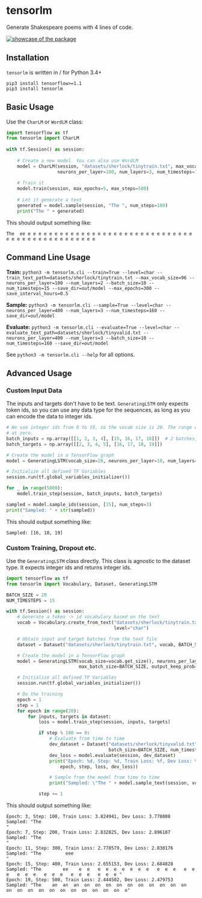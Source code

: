 # tensorlm

Generate Shakespeare poems with 4 lines of code.

<a href="https://theblog.github.io/post/character-language-model-lstm-tensorflow/" target="_blank">[![showcase of the package](http://i.cubeupload.com/8Cm5RQ.gif)](http://theblog.github.io/post/character-language-model-lstm-tensorflow/)</a>

## Installation

`tensorlm` is written in / for Python 3.4+

    pip3 install tensorflow>=1.1
    pip3 install tensorlm
    
## Basic Usage

Use the `CharLM` or `WordLM` class:
```python
import tensorflow as tf
from tensorlm import CharLM
    
with tf.Session() as session:
    
    # Create a new model. You can also use WordLM
    model = CharLM(session, "datasets/sherlock/tinytrain.txt", max_vocab_size=96,
                   neurons_per_layer=100, num_layers=3, num_timesteps=15)
    
    # Train it 
    model.train(session, max_epochs=5, max_steps=500)
    
    # Let it generate a text
    generated = model.sample(session, "The ", num_steps=100)
    print("The " + generated)
```

This should output something like:

    The  ee e e e e e e e e e e e e e e e e e e e e e e e e e e e e e e e e e e e e e e e e e e e e e e e e 
  
## Command Line Usage

**Train:** 
`python3 -m tensorlm.cli --train=True --level=char --train_text_path=datasets/sherlock/tinytrain.txt --max_vocab_size=96 --neurons_per_layer=100 --num_layers=2 --batch_size=10 --num_timesteps=15 --save_dir=out/model --max_epochs=300 --save_interval_hours=0.5`

**Sample:**
`python3 -m tensorlm.cli --sample=True --level=char --neurons_per_layer=400 --num_layers=3 --num_timesteps=160 --save_dir=out/model`

**Evaluate:**
`python3 -m tensorlm.cli --evaluate=True --level=char --evaluate_text_path=datasets/sherlock/tinyvalid.txt --neurons_per_layer=400 --num_layers=3 --batch_size=10 --num_timesteps=160 --save_dir=out/model`


See `python3 -m tensorlm.cli --help` for all options.

## Advanced Usage

### Custom Input Data

The inputs and targets don't have to be text. `GeneratingLSTM` only expects token ids, so you can use any data type for the sequences, as long as you can encode the data to integer ids.
```python
# We use integer ids from 0 to 19, so the vocab size is 20. The range of ids must always start
# at zero.
batch_inputs = np.array([[1, 2, 3, 4], [15, 16, 17, 18]])  # 2 batches, 4 time steps each
batch_targets = np.array([[2, 3, 4, 5], [16, 17, 18, 19]])

# Create the model in a TensorFlow graph
model = GeneratingLSTM(vocab_size=20, neurons_per_layer=10, num_layers=2, max_batch_size=2)

# Initialize all defined TF Variables
session.run(tf.global_variables_initializer())

for _ in range(5000):
    model.train_step(session, batch_inputs, batch_targets)

sampled = model.sample_ids(session, [15], num_steps=3)
print("Sampled: " + str(sampled))
```

This should output something like:

    Sampled: [16, 18, 19]

### Custom Training, Dropout etc.

Use the `GeneratingLSTM` class directly. This class is agnostic to the dataset type. It expects integer ids and returns integer ids.

```python
import tensorflow as tf
from tensorlm import Vocabulary, Dataset, GeneratingLSTM

BATCH_SIZE = 20
NUM_TIMESTEPS = 15

with tf.Session() as session:
    # Generate a token -> id vocabulary based on the text
    vocab = Vocabulary.create_from_text("datasets/sherlock/tinytrain.txt", max_vocab_size=96,
                                        level="char")

    # Obtain input and target batches from the text file
    dataset = Dataset("datasets/sherlock/tinytrain.txt", vocab, BATCH_SIZE, NUM_TIMESTEPS)

    # Create the model in a TensorFlow graph
    model = GeneratingLSTM(vocab_size=vocab.get_size(), neurons_per_layer=100, num_layers=2,
                           max_batch_size=BATCH_SIZE, output_keep_prob=0.5)

    # Initialize all defined TF Variables
    session.run(tf.global_variables_initializer())

    # Do the training
    epoch = 1
    step = 1
    for epoch in range(20):
        for inputs, targets in dataset:
            loss = model.train_step(session, inputs, targets)

            if step % 100 == 0:
                # Evaluate from time to time
                dev_dataset = Dataset("datasets/sherlock/tinyvalid.txt", vocab,
                                      batch_size=BATCH_SIZE, num_timesteps=NUM_TIMESTEPS)
                dev_loss = model.evaluate(session, dev_dataset)
                print("Epoch: %d, Step: %d, Train Loss: %f, Dev Loss: %f" % (
                    epoch, step, loss, dev_loss))

                # Sample from the model from time to time
                print("Sampled: \"The " + model.sample_text(session, vocab, "The ") + "\"")

            step += 1

```

This should output something like:

    Epoch: 3, Step: 100, Train Loss: 3.824941, Dev Loss: 3.778008
    Sampled: "The                                                                                                     "
    Epoch: 7, Step: 200, Train Loss: 2.832825, Dev Loss: 2.896187
    Sampled: "The                                                                                                     "
    Epoch: 11, Step: 300, Train Loss: 2.778579, Dev Loss: 2.830176
    Sampled: "The         eee                                                                                         "
    Epoch: 15, Step: 400, Train Loss: 2.655153, Dev Loss: 2.684828
    Sampled: "The        ee    e  e   e  e  e  e  e  e  e   e  e  e   e  e  e   e  e  e   e  e  e   e  e  e   e  e  e "
    Epoch: 19, Step: 500, Train Loss: 2.444502, Dev Loss: 2.479753
    Sampled: "The    an  an  an  on  on  on  on  on  on  on  on  on  on  on  on  on  on  on  on  on  on  on  on  on  o"
